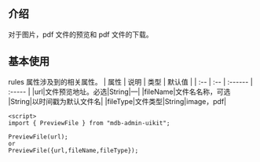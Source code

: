 <!--
 * @Author: wulin
 * @Date: 2019-10-22 15:17:38
 * @Description: file content
 -->

## 介绍

对于图片，pdf 文件的预览和 pdf 文件的下载。

## 基本使用

rules 属性涉及到的相关属性。
| 属性 | 说明 | 类型 | 默认值 |
| :-- | :-- | :------ | :----- |
|url|文件预览地址。必选|String|—|
|fileName|文件名名称，可选 |String|以时间戳为默认文件名|
|fileType|文件类型|String|image，pdf|

```vue
<script>
import { PreviewFile } from "mdb-admin-uikit";

PreviewFile(url);
or
PreviewFile({url,fileName,fileType});
```
